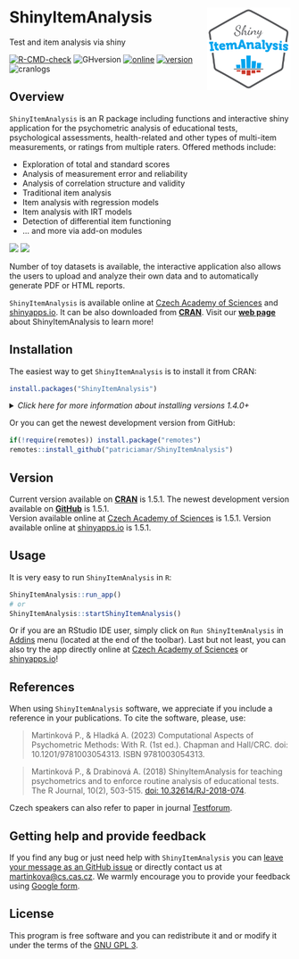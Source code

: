 # ShinyItemAnalysis <img src="inst/ShinyItemAnalysis/www/sia_logo.svg" align="right" width=150/> 
Test and item analysis via shiny

<!-- badges: start -->
[![R-CMD-check](https://github.com/patriciamar/ShinyItemAnalysis/workflows/R-CMD-check/badge.svg)](https://github.com/patriciamar/ShinyItemAnalysis/actions)
![GHversion](https://img.shields.io/github/release/patriciamar/ShinyItemAnalysis.svg)
[![online](https://img.shields.io/badge/online-1.5.1-yellow.svg)](https://shiny.cs.cas.cz/ShinyItemAnalysis/)
[![version](https://www.r-pkg.org/badges/version/ShinyItemAnalysis)](https://CRAN.R-project.org/package=ShinyItemAnalysis)
![cranlogs](https://cranlogs.r-pkg.org/badges/ShinyItemAnalysis)
  <!-- badges: end -->

## Overview
`ShinyItemAnalysis` is an R package including functions and interactive shiny application for the psychometric analysis of educational tests,
    psychological assessments, health-related and other types of multi-item measurements, or ratings from multiple raters. 
    Offered methods include:

 * Exploration of total and standard scores
 * Analysis of measurement error and reliability
 * Analysis of correlation structure and validity
 * Traditional item analysis
 * Item analysis with regression models
 * Item analysis with IRT models
 * Detection of differential item functioning
 * ... and more via add-on modules 

<p float="center">
    <img src="https://cdn.jsdelivr.net/gh/patriciamar/ShinyItemAnalysis/.readme_assets/scrSIAintro.png" width="49%" />
    <img src="https://cdn.jsdelivr.net/gh/patriciamar/ShinyItemAnalysis/.readme_assets/scrSIAdif.png" width="49%" />
</p>

Number of toy datasets is available, the interactive application also allows the users to upload and analyze their own data and to automatically generate PDF or HTML reports.

`ShinyItemAnalysis` is available online at [Czech Academy of Sciences](https://shiny.cs.cas.cz/ShinyItemAnalysis/) and [shinyapps.io](https://cemp.shinyapps.io/ShinyItemAnalysis/). It can be also downloaded from [**CRAN**](https://CRAN.R-project.org/package=ShinyItemAnalysis). Visit our [**web page**](https://www.shinyitemanalysis.org/) about ShinyItemAnalysis to learn more!

## Installation

The easiest way to get `ShinyItemAnalysis` is to install it from CRAN:

```r
install.packages("ShinyItemAnalysis")
```

<p>
<details>
<summary><i>Click here for more information about installing versions 1.4.0+</i></summary>
<p>From <code>ShinyItemAnalysis</code> version 1.4.0 on, only the most necessary package dependencies are installed out of the box. You may be prompted later on to install additional packages ensuring a smooth run of the interactive application. To install everything straight out, use rather:</p>
  
```r
install.packages("ShinyItemAnalysis", dependencies = TRUE)
```
</details>
</p>

Or you can get the newest development version from GitHub:

```r
if(!require(remotes)) install.package("remotes")
remotes::install_github("patriciamar/ShinyItemAnalysis")
```

## Version
Current version available on [**CRAN**](https://CRAN.R-project.org/package=ShinyItemAnalysis) is 1.5.1. 
The newest development version available on [**GitHub**](https://github.com/patriciamar/ShinyItemAnalysis) is 1.5.1.<br> 
Version available online at [Czech Academy of Sciences](https://shiny.cs.cas.cz/ShinyItemAnalysis/) is 1.5.1. 
Version available online at [shinyapps.io](https://cemp.shinyapps.io/ShinyItemAnalysis/) is 1.5.1. <br> 

## Usage
It is very easy to run `ShinyItemAnalysis` in `R`:

```r
ShinyItemAnalysis::run_app()
# or
ShinyItemAnalysis::startShinyItemAnalysis()
```

Or if you are an RStudio IDE user, simply click on `Run ShinyItemAnalysis` in [Addins](https://docs.posit.co/ide/user/ide/guide/productivity/add-ins.html) menu (located at the end of the toolbar). Last but not least, you can also try the app directly online at [Czech Academy of Sciences](https://shiny.cs.cas.cz/ShinyItemAnalysis/) or [shinyapps.io](https://cemp.shinyapps.io/ShinyItemAnalysis/)!

## References
When using `ShinyItemAnalysis` software, we appreciate if you include a reference in your publications. To cite the software, please, use: 

> Martinková P., & Hladká A. (2023) Computational Aspects of Psychometric Methods: With R. (1st ed.). Chapman and Hall/CRC. doi: 10.1201/9781003054313. ISBN 9781003054313.

> Martinková P., & Drabinová A. (2018) ShinyItemAnalysis for teaching psychometrics and to enforce routine analysis of educational tests. The R Journal, 10(2), 503-515.
> [doi: 10.32614/RJ-2018-074](https://doi.org/10.32614/RJ-2018-074).

Czech speakers can also refer to paper in journal [Testforum](https://doi.org/10.5817/TF2017-9-129).

## Getting help and provide feedback
If you find any bug or just need help with `ShinyItemAnalysis` you can [leave your message as an GitHub issue](https://github.com/patriciamar/ShinyItemAnalysis/issues) or directly contact us at [martinkova@cs.cas.cz](mailto:martinkova@cs.cas.cz). We warmly encourage you to provide your feedback using [Google form](https://docs.google.com/forms/d/e/1FAIpQLSdbk2mkDacMlhGQmkFPa4A-Z4KcFMMG1IXugM8eSTzN7m4xnA/viewform).

## License
This program is free software and you can redistribute it and or modify it under the terms of the [GNU GPL 3](https://www.gnu.org/licenses/gpl-3.0.en.html).

